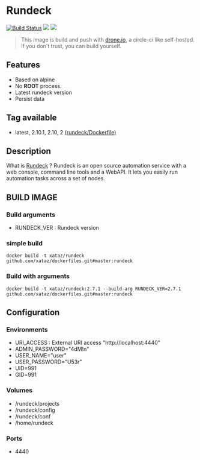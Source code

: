 # Rundeck

[![Build Status](https://drone.xataz.net/api/badges/xataz/docker-rundeck/status.svg)](https://drone.xataz.net/xataz/docker-rundeck)
[![](https://images.microbadger.com/badges/image/xataz/rundeck.svg)](https://microbadger.com/images/xataz/rundeck "Get your own image badge on microbadger.com")
[![](https://images.microbadger.com/badges/version/xataz/rundeck.svg)](https://microbadger.com/images/xataz/rundeck "Get your own version badge on microbadger.com")

> This image is build and push with [drone.io](https://github.com/drone/drone), a circle-ci like self-hosted.
> If you don't trust, you can build yourself.

## Features
* Based on alpine
* No **ROOT** process.
* Latest rundeck version
* Persist data


## Tag available
* latest, 2.10.1, 2.10, 2 [(rundeck/Dockerfile)](https://github.com/xataz/dockerfiles/blob/master/rundeck/Dockerfile)


## Description
What is [Rundeck](http://rundeck.org/) ?
Rundeck is an open source automation service with a web console, command line tools and a WebAPI. It lets you easily run automation tasks across a set of nodes.


## BUILD IMAGE
### Build arguments
* RUNDECK_VER : Rundeck version

### simple build
```shell
docker build -t xataz/rundeck github.com/xataz/dockerfiles.git#master:rundeck
```

### Build with arguments
```shell
docker build -t xataz/rundeck:2.7.1 --build-arg RUNDECK_VER=2.7.1 github.com/xataz/dockerfiles.git#master:rundeck
```

## Configuration
### Environments
* URI_ACCESS : External URI access "http://localhost:4440"
* ADMIN_PASSWORD="4dM!n"
* USER_NAME="user"
* USER_PASSWORD="U53r"
* UID=991
* GID=991

### Volumes
* /rundeck/projects
* /rundeck/config
* /rundeck/conf
* /home/rundeck

### Ports
* 4440





